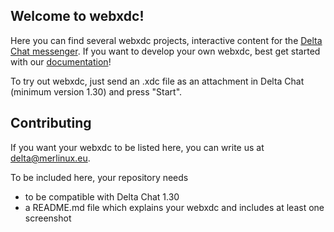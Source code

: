 ## Welcome to webxdc!

Here you can find several webxdc projects, interactive content for the [Delta 
Chat messenger](https://delta.chat). If you want to develop your own webxdc,
best get started with our
[documentation](https://deltachat.github.io/webxdc_docs/)!

To try out webxdc, just send an .xdc file as an attachment in Delta Chat
(minimum version 1.30) and press "Start".

## Contributing

If you want your webxdc to be listed here, you can write us at
[delta@merlinux.eu](mailto:delta@merlinux.eu).

To be included here, your repository needs

- to be compatible with Delta Chat 1.30
- a README.md file which explains your webxdc and includes at least one screenshot
